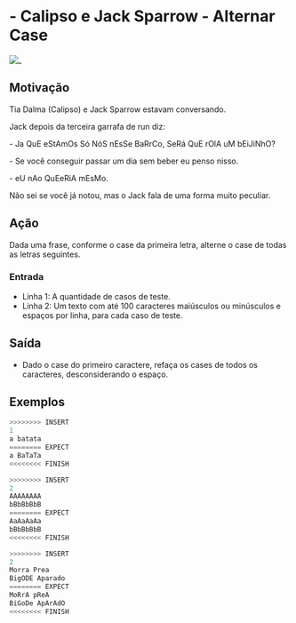 # - Calipso e Jack Sparrow - Alternar Case

![_](cover.jpg)

## Motivação

Tia Dalma (Calipso) e Jack Sparrow estavam conversando.

Jack depois da terceira garrafa de run diz:

\- Ja QuE eStAmOs Só NóS nEsSe BaRrCo, SeRá QuE rOlA uM bEiJiNhO?

\- Se você conseguir passar um dia sem beber eu penso nisso.

\- eU nAo QuEeRiA mEsMo.

Não sei se você já notou, mas o Jack fala de uma forma muito peculiar.

## Ação

Dada uma frase, conforme o case da primeira letra, alterne o case de todas as letras seguintes.

### Entrada

* Linha 1: A quantidade de casos de teste.
* Linha 2: Um texto com até 100 caracteres maiúsculos ou minúsculos e espaços por linha, para cada caso de teste.

## Saída

* Dado o case do primeiro caractere, refaça os cases de todos os caracteres, desconsiderando o espaço.

## Exemplos

``` py
>>>>>>>> INSERT
1
a batata
======== EXPECT
a BaTaTa
<<<<<<<< FINISH
```

```py
>>>>>>>> INSERT
2
AAAAAAAA
bBbBbBbB
======== EXPECT
AaAaAaAa
bBbBbBbB
<<<<<<<< FINISH
```

```py
>>>>>>>> INSERT
2
Morra Prea
BigODE Aparado
======== EXPECT
MoRrA pReA
BiGoDe ApArAdO
<<<<<<<< FINISH
```
